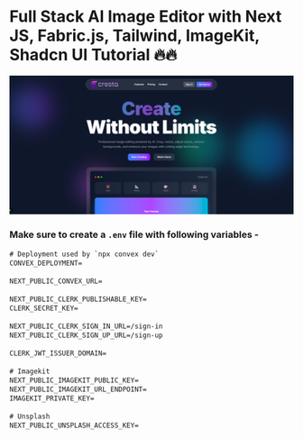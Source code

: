 # Full Stack AI Image Editor with Next JS, Fabric.js, Tailwind, ImageKit, Shadcn UI Tutorial 🔥🔥

<img width="1470" alt="Landing Page" src="https://raw.githubusercontent.com/Lovely1236/Cresta/main/public/preview.png"/>

### Make sure to create a `.env` file with following variables -

```
# Deployment used by `npx convex dev`
CONVEX_DEPLOYMENT=

NEXT_PUBLIC_CONVEX_URL=

NEXT_PUBLIC_CLERK_PUBLISHABLE_KEY=
CLERK_SECRET_KEY=

NEXT_PUBLIC_CLERK_SIGN_IN_URL=/sign-in
NEXT_PUBLIC_CLERK_SIGN_UP_URL=/sign-up

CLERK_JWT_ISSUER_DOMAIN=

# Imagekit
NEXT_PUBLIC_IMAGEKIT_PUBLIC_KEY=
NEXT_PUBLIC_IMAGEKIT_URL_ENDPOINT=
IMAGEKIT_PRIVATE_KEY=

# Unsplash
NEXT_PUBLIC_UNSPLASH_ACCESS_KEY=
```
